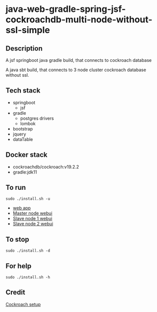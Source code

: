 # java-web-gradle-spring-jsf-cockroachdb-multi-node-without-ssl-simple

## Description
A jsf springboot java gradle build,
that connects to cockroach database

A java sbt build, that connects to 3 node cluster
cockroach database without ssl.

## Tech stack
- springboot
  - jsf
- gradle
  - postgres drivers
  - lombok
- bootstrap
- jquery
- dataTable

## Docker stack
- cockroachdb/cockroach:v19.2.2
- gradle:jdk11

## To run
`sudo ./install.sh -u`
- [web app](http://localhost)
- [Master node webui](http://localhost:8000)
- [Slave node 1 webui](http://localhost:8001)
- [Slave node 2 webui](http://localhost:8002)

## To stop
`sudo ./install.sh -d`

## For help
`sudo ./install.sh -h`

## Credit
[Cockroach setup](https://github.com/s0rg/cockroach-compose)
